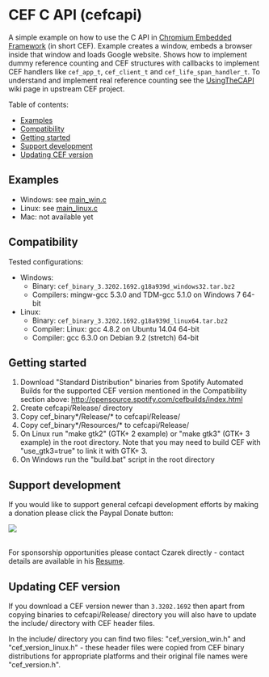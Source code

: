 # CEF C API (cefcapi)

A simple example on how to use the C API in [Chromium Embedded
Framework](https://bitbucket.org/chromiumembedded/cef)
(in short CEF). Example creates a window, embeds a browser
inside that window and loads Google website. Shows how to
implement dummy reference counting and CEF structures with
callbacks to implement CEF handlers like `cef_app_t`,
`cef_client_t` and `cef_life_span_handler_t`. To understand
and implement real reference counting see the
[UsingTheCAPI](https://bitbucket.org/chromiumembedded/cef/wiki/UsingTheCAPI.md)
wiki page in upstream CEF project.

Table of contents:
* [Examples](#examples)
* [Compatibility](#compatibility)
* [Getting started](#getting-started)
* [Support development](#support-development)
* [Updating CEF version](#updating-cef-version)


## Examples

- Windows: see [main_win.c](examples/main_win.c)
- Linux: see [main_linux.c](examples/main_linux.c)
- Mac: not available yet


## Compatibility

Tested configurations:
- Windows:
    - Binary: `cef_binary_3.3202.1692.g18a939d_windows32.tar.bz2`
    - Compilers: mingw-gcc 5.3.0 and TDM-gcc 5.1.0 on Windows 7 64-bit
- Linux:
    - Binary: `cef_binary_3.3202.1692.g18a939d_linux64.tar.bz2`
    - Compiler: Linux: gcc 4.8.2 on Ubuntu 14.04 64-bit
    - Compiler: gcc 6.3.0 on Debian 9.2 (stretch) 64-bit


## Getting started

1. Download "Standard Distribution" binaries from Spotify
   Automated Builds for the supported CEF version mentioned
   in the Compatibility section above:
   http://opensource.spotify.com/cefbuilds/index.html
2. Create cefcapi/Release/ directory
3. Copy cef_binary*/Release/* to cefcapi/Release/
4. Copy cef_binary*/Resources/* to cefcapi/Release/
5. On Linux run "make gtk2" (GTK+ 2 example) or "make gtk3" (GTK+ 3 example) in the root directory.
   Note that you may need to build CEF with "use_gtk3=true" to link it with GTK+ 3.
6. On Windows run the "build.bat" script in the root directory


## Support development

If you would like to support general cefcapi development efforts
by making a donation please click the Paypal Donate button:

<a href='https://www.paypal.com/cgi-bin/webscr?cmd=_s-xclick&hosted_button_id=V7LU7PD4N4GGG'>
<img src='https://raw.githubusercontent.com/wiki/cztomczak/cefpython/images/donate.gif' />
</a><br><br>

For sponsorship opportunities please contact Czarek directly - contact details are available in his [Resume](https://drive.google.com/file/d/17xmoT5Z_zTHkVclqPzrs2aAV64Uiu7fh/view).


## Updating CEF version

If you download a CEF version newer than `3.3202.1692` then
apart from copying binaries to cefcapi/Release/ directory
you will also have to update the include/ directory with CEF
header files.

In the include/ directory you can find two files: "cef_version_win.h"
and "cef_version_linux.h" - these header files were copied
from CEF binary distributions for appropriate platforms and
their original file names were "cef_version.h".


